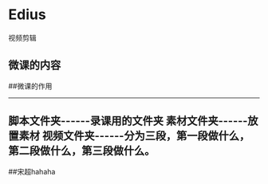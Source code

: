 # Edius
视频剪辑

微课的内容
----------

##微课的作用

----------

脚本文件夹------录课用的文件夹
素材文件夹------放置素材
视频文件夹------分为三段，第一段做什么，第二段做什么，第三段做什么。
----------
##宋超hahaha
